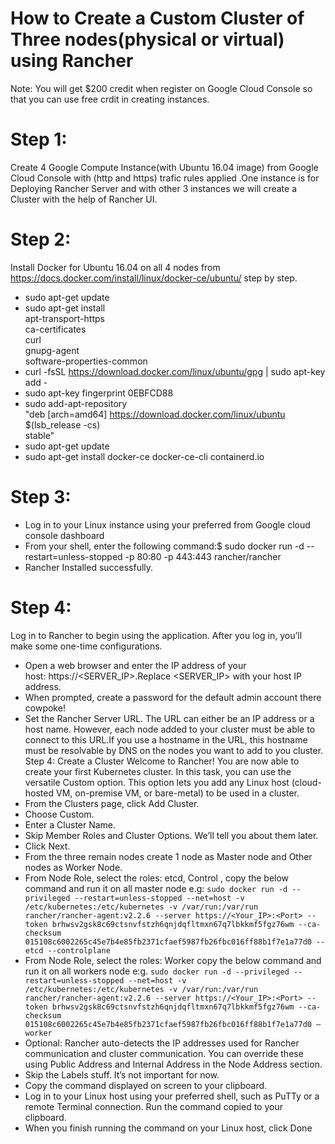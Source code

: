 # How to Create a Custom Cluster of Three nodes(physical or virtual) using Rancher


Note: You will get $200 credit when register on Google Cloud Console so that you can use free crdit in creating instances.

# Step 1: 
 Create 4 Google Compute Instance(with Ubuntu 16.04 image) from Google Cloud Console with (http and https) trafic rules applied .One instance is for Deploying Rancher Server and with other 3 instances we will create a Cluster with the help of Rancher UI.

# Step 2: 
Install Docker for Ubuntu 16.04 on all 4 nodes  from https://docs.docker.com/install/linux/docker-ce/ubuntu/  step by step.

* sudo apt-get update
* sudo apt-get install \
    apt-transport-https \
    ca-certificates \
    curl \
    gnupg-agent \
    software-properties-common 
* curl -fsSL https://download.docker.com/linux/ubuntu/gpg | sudo apt-key add -
* sudo apt-key fingerprint 0EBFCD88
* sudo add-apt-repository \
   "deb [arch=amd64] https://download.docker.com/linux/ubuntu \
   $(lsb_release -cs) \
   stable"
* sudo apt-get update
* sudo apt-get install docker-ce docker-ce-cli containerd.io

# Step 3: 
* Log in to your Linux instance using your preferred from Google cloud console dashboard
* From your shell, enter the following command:$ sudo docker run -d --restart=unless-stopped -p 80:80 -p 443:443 rancher/rancher
* Rancher Installed successfully.

# Step 4: 
Log in to Rancher to begin using the application. After you log in, you’ll make some one-time configurations.
* Open a web browser and enter the IP address of your host: https://<SERVER_IP>.Replace <SERVER_IP> with your host IP address.
* When prompted, create a password for the default admin account there cowpoke!
* Set the Rancher Server URL. The URL can either be an IP address or a host name. However, each node added to your cluster must be able to connect to this URL.If you use a hostname in the URL, this hostname must be resolvable by DNS on the nodes you want to add to you cluster.
Step 4: 
Create a Cluster
Welcome to Rancher! You are now able to create your first Kubernetes cluster.
In this task, you can use the versatile Custom option. This option lets you add any Linux host (cloud-hosted VM, on-premise VM, or bare-metal) to be used in a cluster.
* From the Clusters page, click Add Cluster.
* Choose Custom.
* Enter a Cluster Name.
* Skip Member Roles and Cluster Options. We’ll tell you about them later.
* Click Next.
* From the three remain nodes create 1 node as Master node and Other nodes as Worker Node.
* From Node Role, select the roles: etcd, Control ,  copy the below command and run it on all master node e.g: 
```sudo docker run -d --privileged --restart=unless-stopped --net=host -v /etc/kubernetes:/etc/kubernetes -v /var/run:/var/run rancher/rancher-agent:v2.2.6 --server https://<Your_IP>:<Port> --token brhwsv2gsk8c69ctsnvfstzh6qnjdqfltmxn67q7lbkkmf5fgz76wm --ca-checksum 015108c6002265c45e7b4e85fb2371cfaef5987fb26fbc016ff88b1f7e1a77d0 --etcd --controlplane```
* From Node Role, select the roles: Worker copy the below command and run it on all workers node  e:g.
```sudo docker run -d --privileged --restart=unless-stopped --net=host -v /etc/kubernetes:/etc/kubernetes -v /var/run:/var/run rancher/rancher-agent:v2.2.6 --server https://<Your_IP>:<Port> --token brhwsv2gsk8c69ctsnvfstzh6qnjdqfltmxn67q7lbkkmf5fgz76wm --ca-checksum 015108c6002265c45e7b4e85fb2371cfaef5987fb26fbc016ff88b1f7e1a77d0 —worker```
* Optional: Rancher auto-detects the IP addresses used for Rancher communication and cluster communication. You can override these using Public Address and Internal Address in the Node Address section.
* Skip the Labels stuff. It’s not important for now.
* Copy the command displayed on screen to your clipboard.
* Log in to your Linux host using your preferred shell, such as PuTTy or a remote Terminal connection. Run the command copied to your clipboard.
* When you finish running the command on your Linux host, click Done


